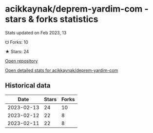 # acikkaynak/deprem-yardim-com - stars & forks statistics

Stats updated on Feb 2023, 13

☋ Forks: 10

★ Stars: 24

[Open repository](https://github.com/acikkaynak/deprem-yardim-com)

[Open detailed stats for acikkaynak/deprem-yardim-com](https://reviewgithub.com/rep/acikkaynak/deprem-yardim-com)

## Historical data
| Date | Stars | Forks |
|------|-------|-------|
| 2023-02-13 | 24 | 10 | 
| 2023-02-12 | 22 | 8 | 
| 2023-02-11 | 22 | 8 | 

